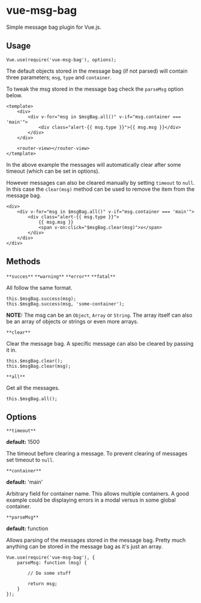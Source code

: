 # vue-msg-bag

Simple message bag plugin for Vue.js.


## Usage

~~~
Vue.use(require('vue-msg-bag'), options);
~~~

The default objects stored in the message bag (if not parsed) will contain three parameters; `msg`, `type` and `container`.

To tweak the msg stored in the message bag check the `parseMsg` option below.

~~~
<template>
    <div>
        <div v-for="msg in $msgBag.all()" v-if="msg.container === 'main'">
            <div class="alert-{{ msg.type }}">{{ msg.msg }}</div>
        </div>
    </div>

    <router-view></router-view>
</template>
~~~

In the above example the messages will automatically clear after some timeout (which can be set in options).

However messages can also be cleared manually by setting `timeout` to `null`. In this case the `clear(msg)` method can be used to remove the item from the message bag.

~~~
<div>
    <div v-for="msg in $msgBag.all()" v-if="msg.container === 'main'">
        <div class="alert-{{ msg.type }}">
            {{ msg.msg }}
            <span v-on:click="$msgBag.clear(msg)">x</span>
        </div>
    </div>
</div>
~~~


## Methods

`**succes**` `**warning**` `**error**` `**fatal**`

All follow the same format.

~~~
this.$msgBag.success(msg);
this.$msgBag.success(msg, 'some-container');
~~~

**NOTE:** The msg can be an `Object`, `Array` or `String`. The array itself can also be an array of objects or strings or even more arrays.

`**clear**`

Clear the message bag. A specific message can also be cleared by passing it in.

~~~
this.$msgBag.clear();
this.$msgBag.clear(msg);
~~~


`**all**`

Get all the messages.

~~~
this.$msgBag.all();
~~~


## Options

`**timeout**`

**default:** 1500

The timeout before clearing a message. To prevent clearing of messages set timeout to `null`.

`**container**`

**default:** 'main'

Arbitrary field for container name. This allows multiple containers. A good example could be displaying errors in a modal versus in some global container.

`**parseMsg**`

**default:** function

Allows parsing of the messages stored in the message bag. Pretty much anything can be stored in the message bag as it's just an array.

~~~
Vue.use(require('vue-msg-bag'), {
    parseMsg: function (msg) {
        
        // Do some stuff

        return msg;
    }
});
~~~